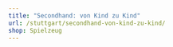 ```yaml
---
title: "Secondhand: von Kind zu Kind"
url: /stuttgart/secondhand-von-kind-zu-kind/
shop: Spielzeug
---
```

